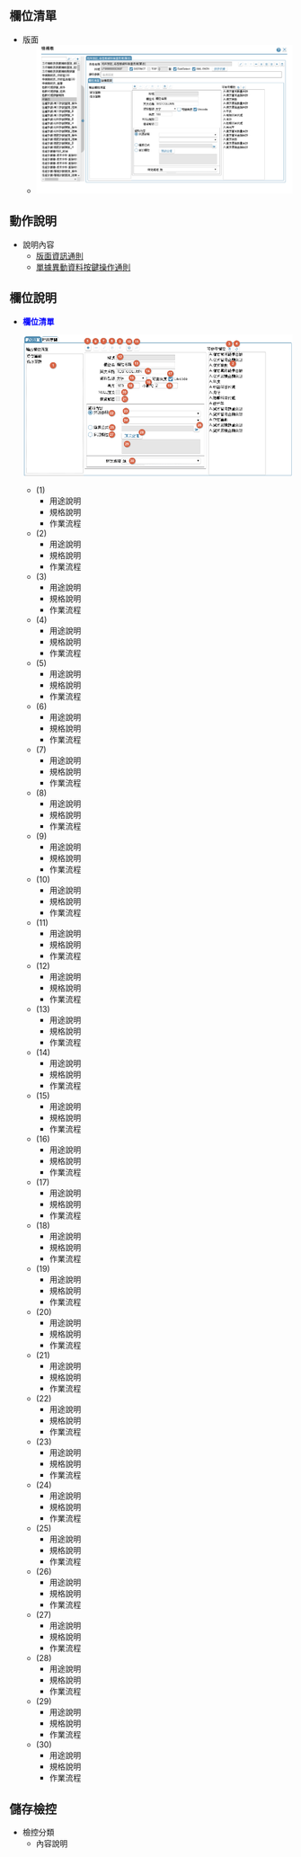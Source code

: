 ## <div id="layout">欄位清單</div>

* 版面
  * ![ini]

## <div id="form-action">動作說明</div>

* 說明內容
  * [版面資訊通則](../RulesOther/README.md#ruleother1)
  * [單據異動資料按鍵操作通則](../RulesButton/README#rulebutton2)

## <div id="object-desc">欄位說明</div>
* <p id="fieldbreak3" style="color:blue;font-weight:bold">欄位清單</p>

    ![fieldbreak_m5]  

    * <t>(1)</t>
      * 用途說明
      * 規格說明
      * 作業流程
    * <t>(2)</t>
      * 用途說明
      * 規格說明
      * 作業流程
    * <t>(3)</t>
      * 用途說明
      * 規格說明
      * 作業流程
    * <t>(4)</t>
      * 用途說明
      * 規格說明
      * 作業流程
    * <t>(5)</t>
      * 用途說明
      * 規格說明
      * 作業流程
    * <t>(6)</t>
      * 用途說明
      * 規格說明
      * 作業流程
    * <t>(7)</t>
      * 用途說明
      * 規格說明
      * 作業流程
    * <t>(8)</t>
      * 用途說明
      * 規格說明
      * 作業流程
    * <t>(9)</t>
      * 用途說明
      * 規格說明
      * 作業流程
    * <t>(10)</t>
      * 用途說明
      * 規格說明
      * 作業流程
    * <t>(11)</t>
      * 用途說明
      * 規格說明
      * 作業流程
    * <t>(12)</t>
      * 用途說明
      * 規格說明
      * 作業流程
    * <t>(13)</t>
      * 用途說明
      * 規格說明
      * 作業流程
    * <t>(14)</t>
      * 用途說明
      * 規格說明
      * 作業流程
    * <t>(15)</t>
      * 用途說明
      * 規格說明
      * 作業流程
    * <t>(16)</t>
      * 用途說明
      * 規格說明
      * 作業流程
    * <t>(17)</t>
      * 用途說明
      * 規格說明
      * 作業流程
    * <t>(18)</t>
      * 用途說明
      * 規格說明
      * 作業流程
    * <t>(19)</t>
      * 用途說明
      * 規格說明
      * 作業流程
    * <t>(20)</t>
      * 用途說明
      * 規格說明
      * 作業流程
    * <t>(21)</t>
      * 用途說明
      * 規格說明
      * 作業流程
    * <t>(22)</t>
      * 用途說明
      * 規格說明
      * 作業流程
    * <t>(23)</t>
      * 用途說明
      * 規格說明
      * 作業流程
    * <t>(24)</t>
      * 用途說明
      * 規格說明
      * 作業流程
    * <t>(25)</t>
      * 用途說明
      * 規格說明
      * 作業流程
    * <t>(26)</t>
      * 用途說明
      * 規格說明
      * 作業流程
    * <t>(27)</t>
      * 用途說明
      * 規格說明
      * 作業流程
    * <t>(28)</t>
      * 用途說明
      * 規格說明
      * 作業流程
    * <t>(29)</t>
      * 用途說明
      * 規格說明
      * 作業流程
    * <t>(30)</t>
      * 用途說明
      * 規格說明
      * 作業流程
      
## <div id="save-action">儲存檢控</div>
* 檢控分類
    * 內容說明
    
<!-- 圖示_介面 -->
[ini]:attachment/ini_logcols.png "[介面]欄位清單"
[fieldbreak_m5]:attachment/mark_ini_logcols.png "[欄位說明]欄位清單"